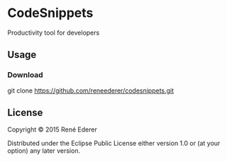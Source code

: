 # CodeSnippets

Productivity tool for developers

## Usage

### Download
git clone https://github.com/reneederer/codesnippets.git

## License

Copyright © 2015 René Ederer

Distributed under the Eclipse Public License either version 1.0 or (at
your option) any later version.
